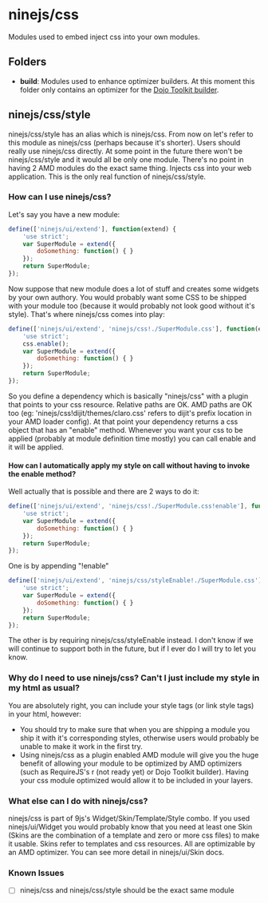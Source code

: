 # ninejs/css

Modules used to embed inject css into your own modules.

## Folders

- **build**: Modules used to enhance optimizer builders. At this moment this folder only contains an optimizer for the [Dojo Toolkit builder](https://github.com/dojo/util "Dojo Toolkit builder").

## ninejs/css/style

ninejs/css/style has an alias which is ninejs/css. From now on let's refer to this module as ninejs/css (perhaps because it's shorter). Users should really use ninejs/css directly. At some point in the future there won't be ninejs/css/style and it would all be only one module. There's no point in having 2 AMD modules do the exact same thing.
Injects css into your web application. This is the only real function of ninejs/css/style.

### How can I use ninejs/css?

Let's say you have a new module:

```javascript
define(['ninejs/ui/extend'], function(extend) {
	'use strict';
	var SuperModule = extend({
		doSomething: function() { }
	});
	return SuperModule;
});
```

Now suppose that new module does a lot of stuff and creates some widgets by your own authory. You would probably want some CSS to be shipped with your module too (because it would probably not look good without it's style). That's where ninejs/css comes into play:

```javascript
define(['ninejs/ui/extend', 'ninejs/css!./SuperModule.css'], function(extend, css) {
	'use strict';
	css.enable();
	var SuperModule = extend({
		doSomething: function() { }
	});
	return SuperModule;
});
```
So you define a dependency which is basically "ninejs/css" with a plugin that points to your css resource. Relative paths are OK. AMD paths are OK too (eg: 'ninejs/css!dijit/themes/claro.css' refers to dijit's prefix location in your AMD loader config).
At that point your dependency returns a css object that has an "enable" method. Whenever you want your css to be applied (probably at module definition time mostly) you can call enable and it will be applied.

#### How can I automatically apply my style on call without having to invoke the enable method?

Well actually that is possible and there are 2 ways to do it:
```javascript
define(['ninejs/ui/extend', 'ninejs/css!./SuperModule.css!enable'], function(extend, css) {
	'use strict';
	var SuperModule = extend({
		doSomething: function() { }
	});
	return SuperModule;
});
```
One is by appending "!enable"
```javascript
define(['ninejs/ui/extend', 'ninejs/css/styleEnable!./SuperModule.css'], function(extend, css) {
	'use strict';
	var SuperModule = extend({
		doSomething: function() { }
	});
	return SuperModule;
});
```
The other is by requiring ninejs/css/styleEnable instead.
I don't know if we will continue to support both in the future, but if I ever do I will try to let you know.

### Why do I need to use ninejs/css? Can't I just include my style in my html as usual?

You are absolutely right, you can include your style tags (or link style tags) in your html, however:
- You should try to make sure that when you are shipping a module you ship it with it's corresponding styles, otherwise users would probably be unable to make it work in the first try.
- Using ninejs/css as a plugin enabled AMD module will give you the huge benefit of allowing your module to be optimized by AMD optimizers (such as RequireJS's r (not ready yet) or Dojo Toolkit builder). Having your css module optimized would allow it to be included in your layers.

### What else can I do with ninejs/css?

ninejs/css is part of 9js's Widget/Skin/Template/Style combo. If you used ninejs/ui/Widget you would probably know that you need at least one Skin (Skins are the combination of a template and zero or more css files) to make it usable.
Skins refer to templates and css resources. All are optimizable by an AMD optimizer. You can see more detail in ninejs/ui/Skin docs.

### Known Issues
- [ ] ninejs/css and ninejs/css/style should be the exact same module